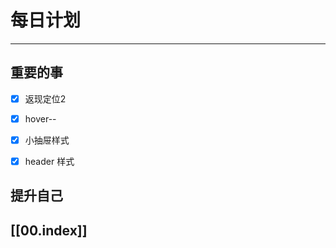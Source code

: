
# 每日计划
---
## 重要的事

- [x]  返现定位2
- [x]  hover--
- [x]  小抽屉样式
- [x] header 样式



## 提升自己

  



## [[00.index]]










